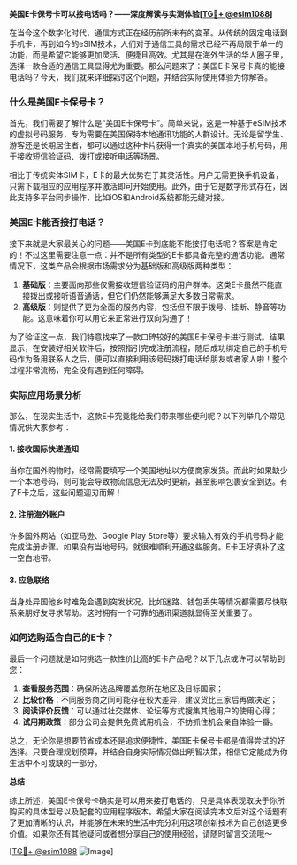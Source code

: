 **美国E卡保号卡可以接电话吗？——深度解读与实测体验[[TG💪+ @esim1088](https://t.me/s/esim1088)]**

在当今这个数字化时代，通信方式正在经历前所未有的变革。从传统的固定电话到手机卡，再到如今的eSIM技术，人们对于通信工具的需求已经不再局限于单一的功能，而是希望它能够更加灵活、便捷且高效。尤其是在海外生活的华人圈子里，选择一款合适的通信工具显得尤为重要。那么问题来了：美国E卡保号卡真的能接电话吗？今天，我们就来详细探讨这个问题，并结合实际使用体验为你解答。

### 什么是美国E卡保号卡？

首先，我们需要了解什么是“美国E卡保号卡”。简单来说，这是一种基于eSIM技术的虚拟号码服务，专为需要在美国保持本地通讯功能的人群设计。无论是留学生、游客还是长期居住者，都可以通过这种卡片获得一个真实的美国本地手机号码，用于接收短信验证码、拨打或接听电话等场景。

相比于传统实体SIM卡，E卡的最大优势在于其灵活性。用户无需更换手机设备，只需下载相应的应用程序并激活即可开始使用。此外，由于它是数字形式存在，因此支持多平台同步操作，比如iOS和Android系统都能无缝对接。

### 美国E卡能否接打电话？

接下来就是大家最关心的问题——美国E卡到底能不能接打电话呢？答案是肯定的！不过这里需要注意一点：并不是所有类型的E卡都具备完整的通话功能。通常情况下，这类产品会根据市场需求分为基础版和高级版两种类型：

1. **基础版**：主要面向那些仅需接收短信验证码的用户群体。这类E卡虽然不能直接拨出或接听语音通话，但它们仍然能够满足大多数日常需求。
2. **高级版**：则提供了更为全面的服务内容，包括但不限于拨号、挂断、静音等功能。这意味着你可以用它来正常进行双向沟通了！

为了验证这一点，我们特意找来了一款口碑较好的美国E卡保号卡进行测试。结果显示，在安装好相关软件后，按照指引完成注册流程，随后成功绑定自己的手机号码作为备用联系人之后，便可以直接利用该号码拨打电话给朋友或者家人啦！整个过程非常流畅，完全没有遇到任何障碍。

### 实际应用场景分析

那么，在现实生活中，这款E卡究竟能给我们带来哪些便利呢？以下列举几个常见情况供大家参考：

#### 1. 接收国际快递通知
当你在国外购物时，经常需要填写一个美国地址以方便商家发货。而此时如果缺少一个本地号码，则可能会导致物流信息无法及时更新，甚至影响包裹安全到达。有了E卡之后，这些问题迎刃而解！

#### 2. 注册海外账户
许多国外网站（如亚马逊、Google Play Store等）要求输入有效的手机号码才能完成注册步骤。如果没有当地号码，就很难顺利开通这些服务。E卡正好填补了这一空白地带。

#### 3. 应急联络
当身处异国他乡时难免会遇到突发状况，比如迷路、钱包丢失等情况都需要尽快联系亲朋好友寻求帮助。这时拥有一个可靠的通讯渠道就显得至关重要了。

### 如何选购适合自己的E卡？

最后一个问题就是如何挑选一款性价比高的E卡产品呢？以下几点或许可以帮助到您：

1. **查看服务范围**：确保所选品牌覆盖您所在地区及目标国家；
2. **比较价格**：不同服务商之间可能存在较大差异，建议货比三家后再做决定；
3. **阅读评价反馈**：可以通过社交媒体、论坛等方式搜集其他用户的使用心得；
4. **试用期政策**：部分公司会提供免费试用机会，不妨抓住机会亲自体验一番。

总之，无论你是想要节省成本还是追求便捷性，美国E卡保号卡都是值得尝试的好选择。只要合理规划预算，并结合自身实际情况做出明智决策，相信它定能成为你生活中不可或缺的一部分。

**总结**

综上所述，美国E卡保号卡确实是可以用来接打电话的，只是具体表现取决于你所购买的具体型号以及配套的应用程序版本。希望大家在阅读完本文后对这个话题有了更加清晰的认识，并能够在未来的生活中充分利用这项创新技术为自己创造更多价值。如果你还有其他疑问或者想分享自己的使用经验，请随时留言交流哦～

[[TG💪+ @esim1088](https://t.me/s/esim1088) ![Image](https://i.postimg.cc/4NQfJmqS/Snipaste-2025-05-13-00-14-12.png)]